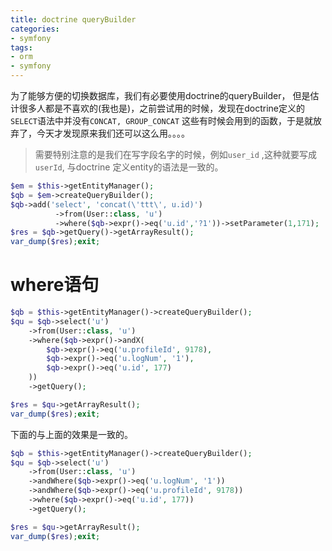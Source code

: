 ```yaml
---
title: doctrine queryBuilder
categories:
- symfony
tags:
- orm
- symfony
---
```


为了能够方便的切换数据库，我们有必要使用doctrine的queryBuilder， 但是估计很多人都是不喜欢的(我也是)，之前尝试用的时候，发现在doctrine定义的`SELECT`语法中并没有`CONCAT, GROUP_CONCAT` 这些有时候会用到的函数，于是就放弃了，今天才发现原来我们还可以这么用。。。。

> 需要特别注意的是我们在写字段名字的时候，例如`user_id` ,这种就要写成 `userId`, 与doctrine 定义entity的语法是一致的。

<!-- more -->

```php
$em = $this->getEntityManager();
$qb = $em->createQueryBuilder();
$qb->add('select', 'concat(\'ttt\', u.id)')
          ->from(User::class, 'u')
          ->where($qb->expr()->eq('u.id','?1'))->setParameter(1,171);
$res = $qb->getQuery()->getArrayResult();
var_dump($res);exit;
```

# where语句

```php
$qb = $this->getEntityManager()->createQueryBuilder();
$qu = $qb->select('u')
    ->from(User::class, 'u')
    ->where($qb->expr()->andX(
        $qb->expr()->eq('u.profileId', 9178),
        $qb->expr()->eq('u.logNum', '1'),
        $qb->expr()->eq('u.id', 177)
    ))
    ->getQuery();

$res = $qu->getArrayResult();
var_dump($res);exit;
```

下面的与上面的效果是一致的。

```php
$qb = $this->getEntityManager()->createQueryBuilder();
$qu = $qb->select('u')
    ->from(User::class, 'u')
    ->andWhere($qb->expr()->eq('u.logNum', '1'))
    ->andWhere($qb->expr()->eq('u.profileId', 9178))
    ->where($qb->expr()->eq('u.id', 177))
    ->getQuery();

$res = $qu->getArrayResult();
var_dump($res);exit;
```